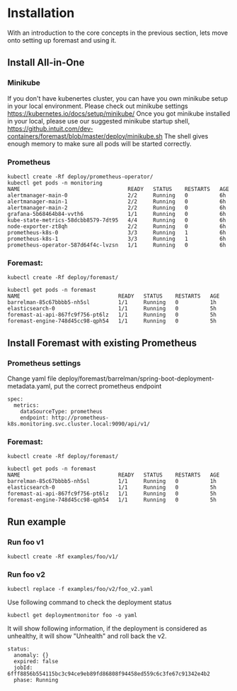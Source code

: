 # Installation

With an introduction to the core concepts in the previous section, lets move onto setting up foremast and using it.

## Install All-in-One

### Minikube
If you don't have kubenertes cluster, you can have you own minikube setup in your local environment.
Please check out minikube settings https://kubernetes.io/docs/setup/minikube/
Once you got minikube installed in your local, please use our suggested minikube startup shell,
https://github.intuit.com/dev-containers/foremast/blob/master/deploy/minikube.sh
The shell gives enough memory to make sure all pods will be started correctly.

### Prometheus
```
kubectl create -Rf deploy/prometheus-operator/
kubectl get pods -n monitoring
NAME                                  READY   STATUS    RESTARTS   AGE
alertmanager-main-0                   2/2     Running   0          6h
alertmanager-main-1                   2/2     Running   0          6h
alertmanager-main-2                   2/2     Running   0          6h
grafana-5b68464b84-vvth6              1/1     Running   0          6h
kube-state-metrics-58dcbb8579-7dt95   4/4     Running   0          6h
node-exporter-zt8qh                   2/2     Running   0          6h
prometheus-k8s-0                      3/3     Running   1          6h
prometheus-k8s-1                      3/3     Running   1          6h
prometheus-operator-587d64f4c-lvzsn   1/1     Running   0          6h
```

### Foremast:

```
kubectl create -Rf deploy/foremast/

kubectl get pods -n foremast
NAME                               READY   STATUS    RESTARTS   AGE
barrelman-85c67bbbb5-nh5sl         1/1     Running   0          1h
elasticsearch-0                    1/1     Running   0          5h
foremast-ai-api-867fc9f756-pt6lz   1/1     Running   0          5h
foremast-engine-748d45cc98-qph54   1/1     Running   0          5h
```

## Install Foremast with existing Prometheus

### Prometheus settings
Change yaml file deploy/foremast/barrelman/spring-boot-deployment-metadata.yaml, put the correct prometheus endpoint
```
spec:
  metrics:
    dataSourceType: prometheus
    endpoint: http://prometheus-k8s.monitoring.svc.cluster.local:9090/api/v1/
```

### Foremast:
```
kubectl create -Rf deploy/foremast/

kubectl get pods -n foremast
NAME                               READY   STATUS    RESTARTS   AGE
barrelman-85c67bbbb5-nh5sl         1/1     Running   0          1h
elasticsearch-0                    1/1     Running   0          5h
foremast-ai-api-867fc9f756-pt6lz   1/1     Running   0          5h
foremast-engine-748d45cc98-qph54   1/1     Running   0          5h
```

## Run example
### Run foo v1
```
kubectl create -Rf examples/foo/v1/
```
### Run foo v2
```
kubectl replace -f examples/foo/v2/foo_v2.yaml
```
Use following command to check the deployment status
```
kubectl get deploymentmonitor foo -o yaml
```
It will show following information, if the deployment is considered as unhealthy, it will show "Unhealth" and roll back the v2.
```
status:
  anomaly: {}
  expired: false
  jobId: 6fff8856b554115bc3c94ce9eb89fd86808f94458ed559c6c3fe67c91342e4b2
  phase: Running
```






